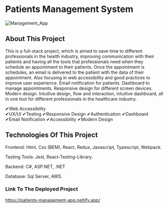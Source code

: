  # Patients Management System

![Management_App](https://github.com/JuanJefry23/Health_Management_App/assets/57572366/65a0f749-6394-4758-acd1-96a2719402fa)



## About This Project



This is a full-stack project, which is aimed to save time to different professionals in the health industry, improving communication with their patients and having all the tools that professionals need when they schedule an appointment to their patients. Once the appointment is schedules, an email is delivered to the patient with the data of their appointment.
Also focusing in web accessibility and good practices to improve user experience. Email notification for patients. Dashboard to manage appointments. Responsive design for different screen devices. Modern design. Intuitive design, flow and interaction, intuitive dashboard,  all in one tool for different professionals in the healthcare industry.



✔Web Accessibility  
✔UX/UI
✔Testing
✔Responsive Design
✔Authentication
✔Dashboard  ✔Email Notification ✔Accessibility ✔Modern Design 




## Technologies Of This Project




Frontend: Html, Css (BEM), React, Redux, Javascript, Typescript, Webpack. 



Testing Tools: Jest, React-Testing-Library.


Backend: C#, ASP.NET, .NET


Database: Sql Server, AWS.


### Link To The Deployed Project

https://patients-management-app.netlify.app/
